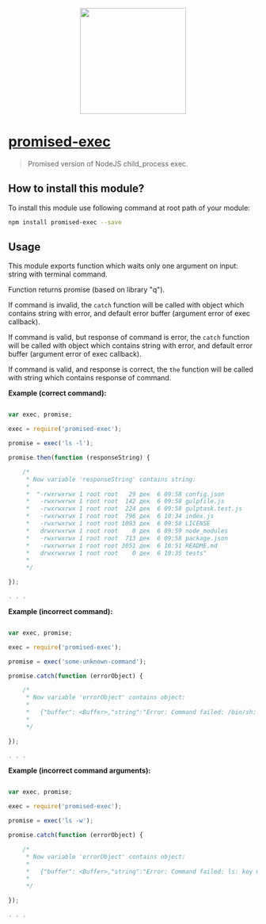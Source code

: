 <p align="center">
  <a href="https://github.com/yakimchuk/promised-exec">
    <img height="214" width="214" src="http://upload.wikimedia.org/wikipedia/commons/6/6a/JavaScript-logo.png"/>
  </a>
</p>

# [promised-exec](https://github.com/yakimchuk-me/promised-exec) #
>  Promised version of NodeJS child_process exec.

## How to install this module?
To install this module use following command at root path of your module:
``` bash
npm install promised-exec --save
```

## Usage
This module exports function which waits only one argument on input: string with terminal command.

Function returns promise (based on library "q").

If command is invalid, the `catch` function will be called with object which contains string with error, and default error buffer (argument error of exec callback).

If command is valid, but response of command is error, the `catch` function will be called with object which contains string with error, and default error buffer (argument error of exec callback).

If command is valid, and response is correct, the `the` function will be called with string which contains response of command.

**Example (correct command):**

``` javascript

var exec, promise;

exec = require('promised-exec');

promise = exec('ls -l');

promise.then(function (responseString) {

    /*
     * Now variable 'responseString' contains string:
     *
     *  "-rwxrwxrwx 1 root root   29 дек  6 09:58 config.json
     *   -rwxrwxrwx 1 root root  142 дек  6 09:58 gulpfile.js
     *   -rwxrwxrwx 1 root root  224 дек  6 09:58 gulptask.test.js
     *   -rwxrwxrwx 1 root root  796 дек  6 10:34 index.js
     *   -rwxrwxrwx 1 root root 1093 дек  6 09:58 LICENSE
     *   drwxrwxrwx 1 root root    0 дек  6 09:59 node_modules
     *   -rwxrwxrwx 1 root root  713 дек  6 09:58 package.json
     *   -rwxrwxrwx 1 root root 3051 дек  6 10:51 README.md
     *   drwxrwxrwx 1 root root    0 дек  6 10:35 tests"
     *
     */

});

. . .

```

**Example (incorrect command):**

``` javascript

var exec, promise;

exec = require('promised-exec');

promise = exec('some-unknown-command');

promise.catch(function (errorObject) {

    /*
     * Now variable 'errorObject' contains object:
     *
     *   {"buffer": <Buffer>,"string":"Error: Command failed: /bin/sh: some-unknown-command: command not found\n"}
     *
     */

});

. . .

```

**Example (incorrect command arguments):**

``` javascript

var exec, promise;

exec = require('promised-exec');

promise = exec('ls -w');

promise.catch(function (errorObject) {

    /*
     * Now variable 'errorObject' contains object:
     *
     *   {"buffer": <Buffer>,"string":"Error: Command failed: ls: key must be used with argument \"w\"\nUse command \"ls --help\" to get additional information.\n"}
     *
     */

});

. . .

```